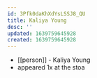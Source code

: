 ```yaml
---
id: 3Pfk0daKhXdYsLSSJ8_QU
title: Kaliya Young
desc: ''
updated: 1639759645928
created: 1639759645928
---
```



- [[person]] - Kaliya Young
- appeared 1x at the stoa
